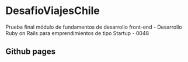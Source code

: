 # DesafioViajesChile

Prueba final módulo de fundamentos de desarrollo front-end - Desarrollo Ruby on Rails para emprendimientos de tipo Startup - 0048

## Github pages
